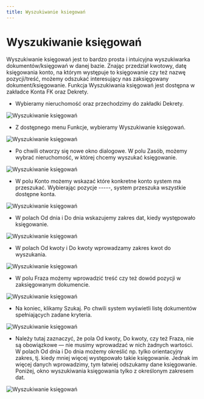 ```yaml
---
title: Wyszukiwanie ksiegowań
---
```

# Wyszukiwanie księgowań

Wyszukiwanie księgowań jest to bardzo prosta i intuicyjna wyszukiwarka dokumentów/księgowań w danej bazie. Znając przedział kwotowy, datę księgowania konto, na którym występuje to księgowanie czy też nazwę pozycji/treść, możemy odszukać interesujący nas zaksięgowany dokument/księgowanie. Funkcja Wyszukiwania księgowań jest dostępna w zakładce Konta FK oraz Dekrety. 

- Wybieramy nieruchomość oraz przechodzimy do zakładki Dekrety.

![Wyszukiwanie księgowań](wyszukksieg1.png)

- Z dostępnego menu Funkcje, wybieramy Wyszukiwanie księgowań.

![Wyszukiwanie księgowań](wyszukksieg2.png)

- Po chwili otworzy się nowe okno dialogowe. W polu Zasób, możemy wybrać nieruchomość, w której chcemy wyszukać księgowanie.

![Wyszukiwanie księgowań](wyszukksieg3.png)

- W polu Konto możemy wskazać które konkretne konto system ma przeszukać. 	Wybierając pozycje -----, system przeszuka wszystkie dostępne konta.

![Wyszukiwanie księgowań](wyszukksieg4.png)

- W polach Od dnia i Do dnia wskazujemy zakres dat, kiedy występowało księgowanie.

![Wyszukiwanie księgowań](wyszukksieg5.png)

- W polach Od kwoty i Do kwoty wprowadzamy zakres kwot do wyszukania.

![Wyszukiwanie księgowań](wyszukksieg6.png)

- W polu Fraza możemy wprowadzić treść czy też dowód pozycji w zaksięgowanym dokumencie.

![Wyszukiwanie księgowań](wyszukksieg7.png)

- Na koniec, klikamy Szukaj. Po chwili system wyświetli listę dokumentów spełniających zadane kryteria.

![Wyszukiwanie księgowań](wyszukksieg8.png)

- Należy tutaj zaznaczyć, że pola Od kwoty, Do kwoty, czy też Fraza, nie są obowiązkowe — nie musimy wprowadzać w nich żadnych wartości. W polach Od dnia i Do dnia możemy określić np. tylko orientacyjny zakres, tj. kiedy mniej więcej występowało takie księgowanie. Jednak im więcej danych wprowadzimy, tym łatwiej odszukamy dane księgowanie. Poniżej, okno wyszukiwania księgowania tylko z określonym zakresem dat.

![Wyszukiwanie księgowań](wyszukksieg9.png)
